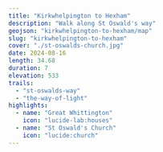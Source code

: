```yaml
---
title: "Kirkwhelpington to Hexham"
description: "Walk along St Oswald's way"
geojson: "kirkwhelpington-to-hexham/map"
slug: "kirkwhelpington-to-hexham"
cover: "./st-oswalds-church.jpg"
date: 2024-08-16
length: 34.68
duration: 7
elevation: 533
trails:
  - "st-oswalds-way"
  - "the-way-of-light"
highlights:
  - name: "Great Whittington"
    icon: "lucide-lab:houses"
  - name: "St Oswald's Church"
    icon: "lucide:church"
---
```

